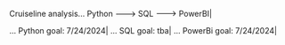 Cruiseline analysis... Python ---> SQL ---> PowerBI|

                                                                         
...    Python goal: 7/24/2024|
...    SQL goal: tba|
...    PowerBi goal: 7/24/2024|
